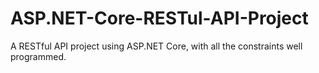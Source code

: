 # ASP.NET-Core-RESTul-API-Project
A RESTful API project using ASP.NET Core, with all the constraints well programmed. 
